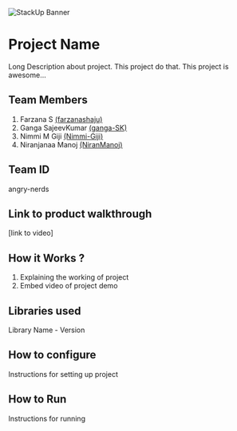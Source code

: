 ![StackUp Banner]([https://tinkerhub.frappe.cloud/files/stackup%20banner.jpeg])
# Project Name
Long Description about project. This project do that. This project is awesome...
## Team Members
1. Farzana S [(farzanashaju)](https://github.com/farzanashaju)
2. Ganga SajeevKumar [(ganga-SK)](https://github.com/ganga-SK)
3. Nimmi M Giji [(Nimmi-Giji)](https://github.com/Nimmi-Giji)
4. Niranjanaa Manoj [(NiranManoj)](https://github.com/NiranManoj)
## Team ID
angry-nerds
## Link to product walkthrough
[link to video]
## How it Works ?
1. Explaining the working of project
2. Embed video of project demo
## Libraries used
Library Name - Version
## How to configure
Instructions for setting up project
## How to Run
Instructions for running
